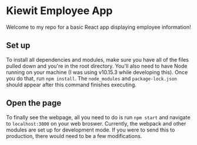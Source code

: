 # Kiewit Employee App

Welcome to my repo for a basic React app displaying employee information!


## Set up

To install all dependencies and modules, make sure you have all of the files pulled down and you're in the root directory. You'll also need to have Node running on your machine (I was using v10.15.3 while developing this). Once you do that, run `npm install`. The `node_modules` and `package-lock.json` should appear after this command finishes executing.


## Open the page

To finally see the webpage, all you need to do is run `npm start` and navigate to `localhost:3000` on your web broswer. Currently, the webpack and other modules are set up for development mode. If you were to send this to production, there would need to be a few modifications.
